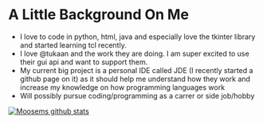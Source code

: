 # A Little Background On Me

 - I love to code in python, html, java and especially love the tkinter library and started learning tcl recently. 
 - I love @tukaan and the work they are doing. I am super excited to use their gui api and want to support them.
 - My current big project is a personal IDE called JDE (I recently started a github page on it) as it should help me understand how they work and increase my knowledge on how programming languages work
 - Will possibly pursue coding/programming as a carrer or side job/hobby

[![Moosems github stats](https://github-readme-stats.vercel.app/api?username=Moosems)](https://github.com/Moosems/github-readme-stats)
